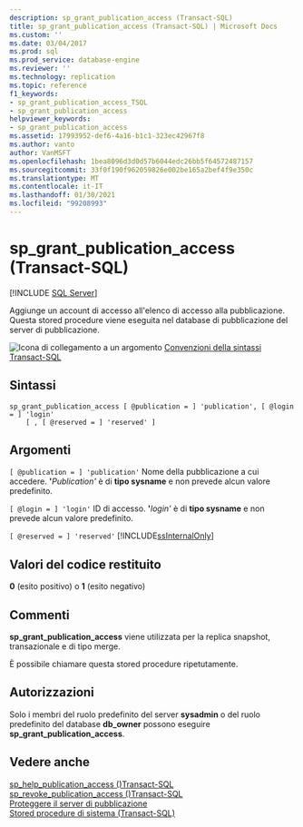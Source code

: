 ```yaml
---
description: sp_grant_publication_access (Transact-SQL)
title: sp_grant_publication_access (Transact-SQL) | Microsoft Docs
ms.custom: ''
ms.date: 03/04/2017
ms.prod: sql
ms.prod_service: database-engine
ms.reviewer: ''
ms.technology: replication
ms.topic: reference
f1_keywords:
- sp_grant_publication_access_TSQL
- sp_grant_publication_access
helpviewer_keywords:
- sp_grant_publication_access
ms.assetid: 17993952-def6-4a16-b1c1-323ec42967f8
ms.author: vanto
author: VanMSFT
ms.openlocfilehash: 1bea8096d3d0d57b6044edc26bb5f64572487157
ms.sourcegitcommit: 33f0f190f962059826e002be165a2bef4f9e350c
ms.translationtype: MT
ms.contentlocale: it-IT
ms.lasthandoff: 01/30/2021
ms.locfileid: "99208993"
---
```

# <a name="sp_grant_publication_access-transact-sql"></a>sp_grant_publication_access (Transact-SQL)

[!INCLUDE [SQL Server](../../includes/applies-to-version/sqlserver.md)]

  Aggiunge un account di accesso all'elenco di accesso alla pubblicazione. Questa stored procedure viene eseguita nel database di pubblicazione del server di pubblicazione.  
  
 ![Icona di collegamento a un argomento](../../database-engine/configure-windows/media/topic-link.gif "Icona di collegamento a un argomento") [Convenzioni della sintassi Transact-SQL](../../t-sql/language-elements/transact-sql-syntax-conventions-transact-sql.md)  
  
## <a name="syntax"></a>Sintassi  
  
```  
sp_grant_publication_access [ @publication = ] 'publication', [ @login = ] 'login'   
    [ , [ @reserved = ] 'reserved' ]  
```  
  
## <a name="arguments"></a>Argomenti  
`[ @publication = ] 'publication'` Nome della pubblicazione a cui accedere. **'**_Publication_*_'_* è di **tipo sysname** e non prevede alcun valore predefinito.  
  
`[ @login = ] 'login'` ID di accesso. **'**_login_*_'_* è di **tipo sysname** e non prevede alcun valore predefinito.  
  
`[ @reserved = ] 'reserved'` [!INCLUDE[ssInternalOnly](../../includes/ssinternalonly-md.md)]  
  
## <a name="return-code-values"></a>Valori del codice restituito  
 **0** (esito positivo) o **1** (esito negativo)  
  
## <a name="remarks"></a>Commenti  
 **sp_grant_publication_access** viene utilizzata per la replica snapshot, transazionale e di tipo merge.  
  
 È possibile chiamare questa stored procedure ripetutamente.  
  
## <a name="permissions"></a>Autorizzazioni  
 Solo i membri del ruolo predefinito del server **sysadmin** o del ruolo predefinito del database **db_owner** possono eseguire **sp_grant_publication_access**.  
  
## <a name="see-also"></a>Vedere anche  
 [sp_help_publication_access &#40;&#41;Transact-SQL ](../../relational-databases/system-stored-procedures/sp-help-publication-access-transact-sql.md)   
 [sp_revoke_publication_access &#40;&#41;Transact-SQL ](../../relational-databases/system-stored-procedures/sp-revoke-publication-access-transact-sql.md)   
 [Proteggere il server di pubblicazione](../../relational-databases/replication/security/secure-the-publisher.md)   
 [Stored procedure di sistema &#40;Transact-SQL&#41;](../../relational-databases/system-stored-procedures/system-stored-procedures-transact-sql.md)  
  
  

